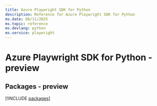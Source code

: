 ```yaml
---
title: Azure Playwright SDK for Python
description: Reference for Azure Playwright SDK for Python
ms.date: 08/11/2025
ms.topic: reference
ms.devlang: python
ms.service: playwright
---
```

# Azure Playwright SDK for Python - preview
## Packages - preview
[!INCLUDE [packages](playwright-index.md)]